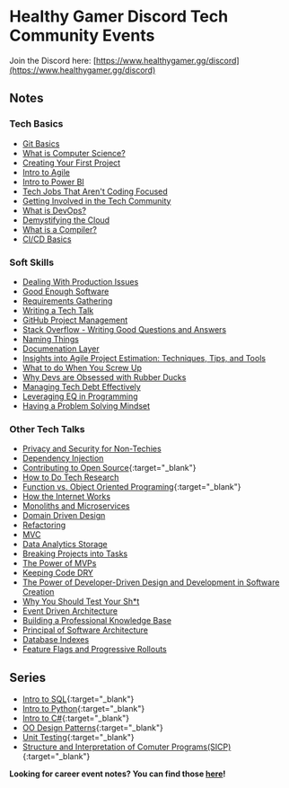 # Healthy Gamer Discord Tech Community Events

Join the Discord here: [https://www.healthygamer.gg/discord](https://www.healthygamer.gg/discord)

## Notes

### Tech Basics

- [Git Basics](./getting-started/Git%20Basics)
- [What is Computer Science?](./getting-started/What%20is%20Computer%20Science)
- [Creating Your First Project](./getting-started/Creating%20Your%20First%20Project)
- [Intro to Agile](./getting-started/Intro%20to%20Agile)
- [Intro to Power BI](./getting-started/Intro%20to%20Power%20BI)
- [Tech Jobs That Aren't Coding Focused](./getting-started/lowCodeProfessions)
- [Getting Involved in the Tech Community](./getting-started/getting-involved-in-tech-community)
- [What is DevOps?](./getting-started/whatIsDevOps)
- [Demystifying the Cloud](./getting-started/demystifying-the-cloud)
- [What is a Compiler?](./getting-started/compiler-basics)
- [CI/CD Basics](./getting-started/CICD-Basics)

### Soft Skills

- [Dealing With Production Issues](./soft-skills/proudction-issues)
- [Good Enough Software](./soft-skills/good-enough-software)
- [Requirements Gathering](./soft-skills/requirements-gathering)
- [Writing a Tech Talk](./soft-skills/tech-talk)
- [GitHub Project Management](./soft-skills/gitHub-project-management)
- [Stack Overflow - Writing Good Questions and Answers](./soft-skills/stack-overflow)
- [Naming Things](./soft-skills/naming-things)
- [Documenation Layer](./soft-skills/documentation)
- [Insights into Agile Project Estimation: Techniques, Tips, and Tools](./soft-skills/agile-estimation)
- [What to do When You Screw Up](./soft-skills/when-you-screw-up)
- [Why Devs are Obsessed with Rubber Ducks](./soft-skills/offline-tools)
- [Managing Tech Debt Effectively](./soft-skills/tech-debt)
- [Leveraging EQ in Programming](./soft-skills/leveraging-eq)
- [Having a Problem Solving Mindset](./soft-skills/problem-solving)

### Other Tech Talks

- [Privacy and Security for Non-Techies](./Privacy%20and%20Security)
- [Dependency Injection](./Dependency%20Injection)
- [Contributing to Open Source](https://docs.google.com/document/d/1pBrpcXN_8cZITywaWFL9C7Yq2L9pDfvlMy_OIjdkL0g/edit?usp=sharing){:target="_blank"}
- [How to Do Tech Research](./How%20to%20Research%20Tech%20Stuff)
- [Function vs. Object Oriented Programing](https://docs.google.com/document/d/1DGiqUdvWoTkeAL2cDCIVwrf4xk2mZvdia_MfAriJKQc/edit?usp=sharing){:target="_blank"}
- [How the Internet Works](./How%20the%20Internet%20Works)
- [Monoliths and Microservices](./Monoliths%20and%20Microservices)
- [Domain Driven Design](./Domain%20Driven%20Design)
- [Refactoring](./Refactoring)
- [MVC](./MVC)
- [Data Analytics Storage](./Data%20Analytics%20Storage)
- [Breaking Projects into Tasks](./Projects%20to%20Tasks)
- [The Power of MVPs](./Power%20of%20MVPs)
- [Keeping Code DRY](./keeping-code-dry)
- [The Power of Developer-Driven Design and Development in Software Creation](./devDrivenDesign)
- [Why You Should Test Your Sh*t](./why-test)
- [Event Driven Architecture](./event-driven-architecture)
- [Building a Professional Knowledge Base](./knowledge-base)
- [Principal of Software Architecture](./software-architecture)
- [Database Indexes](./database-indexes)
- [Feature Flags and Progressive Rollouts](./feature-flags)

## Series

- [Intro to SQL](https://github.com/HealthyGamer/Intro-to_SQL){:target="_blank"}
- [Intro to Python](https://github.com/HealthyGamer/IntroToPython){:target="_blank"}
- [Intro to C#](https://github.com/HealthyGamer/IntroToCSharp){:target="_blank"}
- [OO Design Patterns](https://docs.google.com/document/d/1qbNmm9qF6r_tG_XrAqUsfGhNRFdU-aaVLWtEoOWSugU/edit?usp=sharing){:target="_blank"}
- [Unit Testing](https://github.com/HealthyGamer/UnitTesting){:target="_blank"}
- [Structure and Interpretation of Comuter Programs(SICP)](https://github.com/HealthyGamer/SICP){:target="_blank"}

**Looking for career event notes? You can find those [here](https://healthygamer.github.io/CareerEvents/)!**
